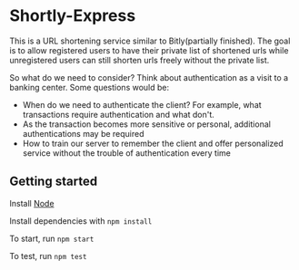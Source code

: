 # Shortly-Express

This is a URL shortening service similar to Bitly(partially finished). The goal is to allow registered users to have their private list of shortened urls while unregistered users can still shorten urls freely without the private list.



So what do we need to consider? Think about authentication as a visit to a banking center. Some questions would be:

- When do we need to authenticate the client? For example, what transactions require authentication and what don't.
- As the transaction becomes more sensitive or personal, additional authentications may be required
- How to train our server to remember the client and offer personalized service without the trouble of authentication every time



## Getting started

Install [Node](https://nodejs.org/en/)

Install dependencies with `npm install`

To start, run `npm start`

To test, run `npm test`

